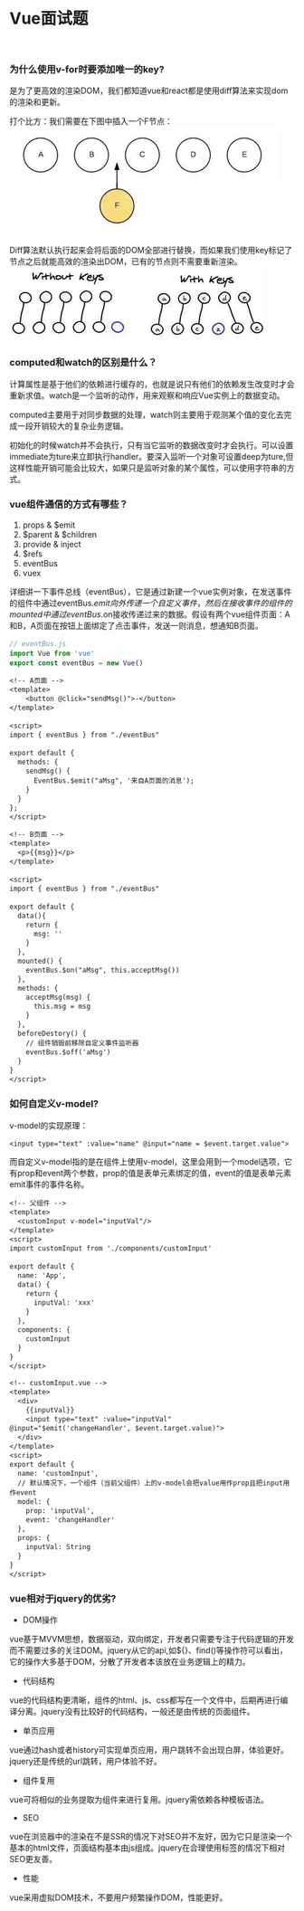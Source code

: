 # Vue面试题
<br >

### 为什么使用v-for时要添加唯一的key?

是为了更高效的渲染DOM，我们都知道vue和react都是使用diff算法来实现dom的渲染和更新。

打个比方：我们需要在下图中插入一个F节点：
![](../images/28.png)

Diff算法默认执行起来会将后面的DOM全部进行替换，而如果我们使用key标记了节点之后就能高效的渲染出DOM，已有的节点则不需要重新渲染。
![](../images/29.png)

### computed和watch的区别是什么？

计算属性是基于他们的依赖进行缓存的，也就是说只有他们的依赖发生改变时才会重新求值。watch是一个监听的动作，用来观察和响应Vue实例上的数据变动。

computed主要用于对同步数据的处理，watch则主要用于观测某个值的变化去完成一段开销较大的复杂业务逻辑。

初始化的时候watch并不会执行，只有当它监听的数据改变时才会执行。可以设置immediate为ture来立即执行handler。要深入监听一个对象可设置deep为ture,但这样性能开销可能会比较大，如果只是监听对象的某个属性，可以使用字符串的方式。

### vue组件通信的方式有哪些？
1. props & $emit
2. $parent & $children
3. provide & inject
4. $refs
5. eventBus
6. vuex

详细讲一下事件总线（eventBus），它是通过新建一个vue实例对象，在发送事件的组件中通过eventBus.$emit向外传递一个自定义事件，然后在接收事件的组件的mounted中通过eventBus.$on接收传递过来的数据。假设有两个vue组件页面：A和B，A页面在按钮上面绑定了点击事件，发送一则消息，想通知B页面。
```js
// eventBus.js
import Vue from 'vue'
export const eventBus = new Vue()
```
```vue
<!-- A页面 -->
<template>
    <button @click="sendMsg()">-</button>
</template>

<script> 
import { eventBus } from "./eventBus"

export default {
  methods: {
    sendMsg() {
      EventBus.$emit("aMsg", '来自A页面的消息');
    }
  }
}; 
</script>
```
```vue
<!-- B页面 -->
<template>
  <p>{{msg}}</p>
</template>

<script> 
import { eventBus } from "./eventBus"

export default {
  data(){
    return {
      msg: ''
    }
  },
  mounted() {
    eventBus.$on("aMsg", this.acceptMsg())
  },
  methods: {
    acceptMsg(msg) {
      this.msg = msg
    }
  },
  beforeDestory() {
    // 组件销毁前移除自定义事件监听器
    eventBus.$off('aMsg')
  }
}
</script>
```

### 如何自定义v-model?
v-model的实现原理：
```vue
<input type="text" :value="name" @input="name = $event.target.value">
```
而自定义v-model指的是在组件上使用v-model，这里会用到一个model选项，它有prop和event两个参数，prop的值是表单元素绑定的值，event的值是表单元素emit事件的事件名称。
```vue
<!-- 父组件 -->
<template>
  <customInput v-model="inputVal"/>
</template>
<script>
import customInput from './components/customInput'

export default {
  name: 'App',
  data() {
    return {
      inputVal: 'xxx'
    }
  },
  components: {
    customInput
  }
}
</script>
```
```vue
<!-- customInput.vue -->
<template>
  <div>
    {{inputVal}}
    <input type="text" :value="inputVal" @input="$emit('changeHandler', $event.target.value)">
  </div>
</template>
<script>
export default {
  name: 'customInput',
  // 默认情况下，一个组件（当前父组件）上的v-model会把value用作prop且把input用作event
  model: {
    prop: 'inputVal',
    event: 'changeHandler'
  },
  props: {
    inputVal: String
  }
}
</script>
```

### vue相对于jquery的优劣?

+ DOM操作

vue基于MVVM思想，数据驱动，双向绑定，开发者只需要专注于代码逻辑的开发而不需要过多的关注DOM。jquery从它的api,如${}、find()等操作符可以看出，它的操作大多基于DOM，分散了开发者本该放在业务逻辑上的精力。

+ 代码结构

vue的代码结构更清晰，组件的html、js、css都写在一个文件中，后期再进行编译分离。jquery没有比较好的代码结构，一般还是由传统的页面组件。

+ 单页应用

vue通过hash或者history可实现单页应用，用户跳转不会出现白屏，体验更好。jquery还是传统的url跳转，用户体验不好。

+ 组件复用

vue可将相似的业务提取为组件来进行复用。jquery需依赖各种模板语法。

+ SEO

vue在浏览器中的渲染在不是SSR的情况下对SEO并不友好，因为它只是渲染一个基本的html文件，页面结构基本由js组成。jquery在合理使用标签的情况下相对SEO更友善。

+ 性能

vue采用虚拟DOM技术，不要用户频繁操作DOM，性能更好。




<Vssue :title="$title" />
